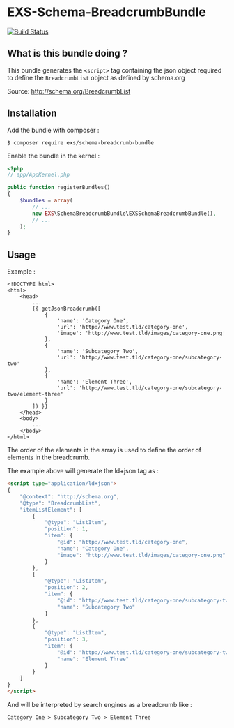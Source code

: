# EXS-Schema-BreadcrumbBundle

[![Build Status](https://travis-ci.org/ExSituMarketing/EXS-Schema-BreadcrumbBundle.svg?branch=master)](https://travis-ci.org/ExSituMarketing/EXS-Schema-BreadcrumbBundle)

## What is this bundle doing ?

This bundle generates the `<script>` tag containing the json object required to define the `BreadcrumbList` object as defined by schema.org

Source: http://schema.org/BreadcrumbList

## Installation

Add the bundle with composer :

```
$ composer require exs/schema-breadcrumb-bundle
```

Enable the bundle in the kernel :

```php
<?php
// app/AppKernel.php

public function registerBundles()
{
    $bundles = array(
        // ...
        new EXS\SchemaBreadcrumbBundle\EXSSchemaBreadcrumbBundle(),
        // ...
    );
}
```

## Usage

Example :

```twig
<!DOCTYPE html>
<html>
    <head>
        ...
        {{ getJsonBreadcrumb([
            {
                'name': 'Category One',
                'url': 'http://www.test.tld/category-one',
                'image': 'http://www.test.tld/images/category-one.png'
            },
            {
                'name': 'Subcategory Two',
                'url': 'http://www.test.tld/category-one/subcategory-two'
            },
            {
                'name': 'Element Three',
                'url': 'http://www.test.tld/category-one/subcategory-two/element-three'
            }
        ]) }}
    </head>
    <body>
        ...
    </body>
</html>
```

The order of the elements in the array is used to define the order of elements in the breadcrumb.

The example above will generate the ld+json tag as :

```html
<script type="application/ld+json">
{
    "@context": "http://schema.org",
    "@type": "BreadcrumbList",
    "itemListElement": [
        {
            "@type": "ListItem",
            "position": 1,
            "item": {
                "@id": "http://www.test.tld/category-one",
                "name": "Category One",
                "image": "http://www.test.tld/images/category-one.png"
            }
        },
        {
            "@type": "ListItem",
            "position": 2,
            "item": {
                "@id": "http://www.test.tld/category-one/subcategory-two",
                "name": "Subcategory Two"
            }
        },
        {
            "@type": "ListItem",
            "position": 3,
            "item": {
                "@id": "http://www.test.tld/category-one/subcategory-two/element-three",
                "name": "Element Three"
            }
        }
    ]
}
</script>
```

And will be interpreted by search engines as a breadcrumb like :

```text
Category One > Subcategory Two > Element Three
``` 

